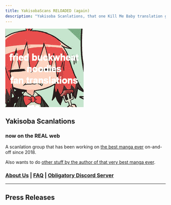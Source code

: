 ```yaml
---
title: YakisobaScans RELOADED (again)
description: "Yakisoba Scanlations, that one Kill Me Baby translation group."
---
```

<img
  id="iconic"
  src="./images/iconic.png"
  alt="placeholder">

## Yakisoba Scanlations

### now on the REAL web

A scanlation group that has been working on [the best manga ever](https://en.wikipedia.org/wiki/Kill_Me_Baby) on-and-off since 2018.

Also wants to do [other stuff by the author of that very best manga ever](https://anilist.co/manga/108552/Kagaku-Chop/).

### [About Us](https://yakisoba.mangadex.com/about/) | [FAQ](https://yakisoba.mangadex.com/faq/) | [Obligatory Discord Server](https://discord.gg/qEK8uGXAfBc)
---

## Press Releases